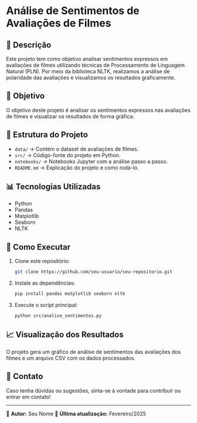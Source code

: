 
# Análise de Sentimentos de Avaliações de Filmes

## 📖 Descrição
Este projeto tem como objetivo analisar sentimentos expressos em avaliações de filmes utilizando técnicas de Processamento de Linguagem Natural (PLN). Por meio da biblioteca NLTK, realizamos a análise de polaridade das avaliações e visualizamos os resultados graficamente.

## 📌 Objetivo
O objetivo deste projeto é analisar os sentimentos expressos nas avaliações de filmes e visualizar os resultados de forma gráfica.

## 📂 Estrutura do Projeto
- `data/` → Contém o dataset de avaliações de filmes.
- `src/` → Código-fonte do projeto em Python.
- `notebooks/` → Notebooks Jupyter com a análise passo a passo.
- `README.md` → Explicação do projeto e como rodá-lo.

## 📊 Tecnologias Utilizadas
- Python
- Pandas
- Matplotlib
- Seaborn
- NLTK

## 🚀 Como Executar
1. Clone este repositório:
   ```bash
   git clone https://github.com/seu-usuario/seu-repositorio.git
   ```
2. Instale as dependências:
   ```bash
   pip install pandas matplotlib seaborn nltk
   ```
3. Execute o script principal:
   ```bash
   python src/analise_sentimentos.py
   ```

## 📈 Visualização dos Resultados
O projeto gera um gráfico de análise de sentimentos das avaliações dos filmes e um arquivo CSV com os dados processados.

## 📧 Contato
Caso tenha dúvidas ou sugestões, sinta-se à vontade para contribuir ou entrar em contato!

---
📌 **Autor:** Seu Nome
📅 **Última atualização:** Fevereiro/2025


